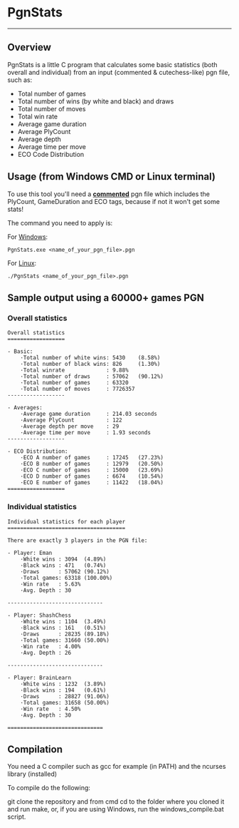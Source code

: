 # PgnStats
___
## Overview

PgnStats is a little C program that calculates some basic statistics (both overall and individual) from an input (commented & cutechess-like) pgn file, such as:
- Total number of games
- Total number of wins (by white and black) and draws
- Total number of moves
- Total win rate
- Average game duration
- Average PlyCount
- Average depth
- Average time per move
- ECO Code Distribution

## Usage (from Windows CMD or Linux terminal)

To use this tool you'll need a <b><u>commented</u></b> pgn file which includes the PlyCount, GameDuration and ECO tags, because if not it won't get some stats!

The command you need to apply is:

For <u>Windows</u>:
```
PgnStats.exe <name_of_your_pgn_file>.pgn
```
For <u>Linux</u>:
```
./PgnStats <name_of_your_pgn_file>.pgn
```
## Sample output using a 60000+ games PGN

### Overall statistics

```text
Overall statistics
==================

- Basic:
	·Total number of white wins: 5430    (8.58%)
	·Total number of black wins: 826     (1.30%)
	·Total winrate             : 9.88%
	·Total number of draws     : 57062   (90.12%)
	·Total number of games     : 63320  
	·Total number of moves     : 7726357
------------------

- Averages:
	·Average game duration     : 214.03 seconds
	·Average PlyCount          : 122    
	·Average depth per move    : 29     
	·Average time per move     : 1.93 seconds
------------------

- ECO Distribution:
	·ECO A number of games     : 17245   (27.23%)
	·ECO B number of games     : 12979   (20.50%)
	·ECO C number of games     : 15000   (23.69%)
	·ECO D number of games     : 6674    (10.54%)
	·ECO E number of games     : 11422   (18.04%)
==================
```

### Individual statistics

```text
Individual statistics for each player
=====================================

There are exactly 3 players in the PGN file:

- Player: Eman                
	·White wins : 3094  (4.89%)
	·Black wins : 471   (0.74%)
	·Draws      : 57062 (90.12%)
	·Total games: 63318 (100.00%)
	·Win rate   : 5.63%
	·Avg. Depth : 30   

------------------------------

- Player: ShashChess          
	·White wins : 1104  (3.49%)
	·Black wins : 161   (0.51%)
	·Draws      : 28235 (89.18%)
	·Total games: 31660 (50.00%)
	·Win rate   : 4.00%
	·Avg. Depth : 26   

------------------------------

- Player: BrainLearn          
	·White wins : 1232  (3.89%)
	·Black wins : 194   (0.61%)
	·Draws      : 28827 (91.06%)
	·Total games: 31658 (50.00%)
	·Win rate   : 4.50%
	·Avg. Depth : 30   

==============================
```

## Compilation

You need a C compiler such as gcc for example (in PATH) and the ncurses library (installed)

To compile do the following:

git clone the repository and from cmd cd to the folder where you cloned it and run make, or, if you are using Windows, run the windows_compile.bat script.


